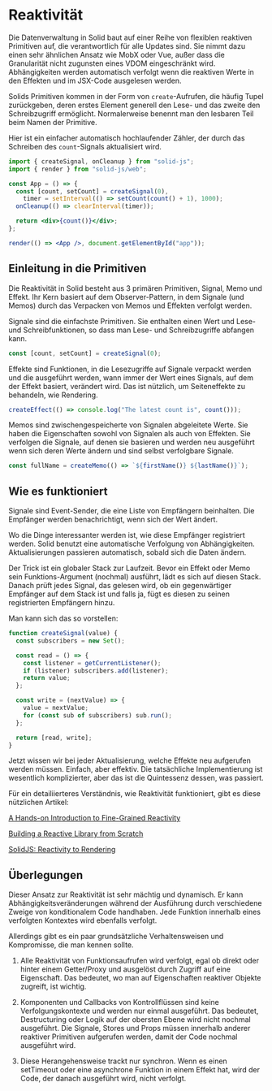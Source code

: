 # Reaktivität

Die Datenverwaltung in Solid baut auf einer Reihe von flexiblen reaktiven Primitiven auf, die verantwortlich für alle Updates sind. Sie nimmt dazu einen sehr ähnlichen Ansatz wie MobX oder Vue, außer dass die Granularität nicht zugunsten eines VDOM eingeschränkt wird. Abhängigkeiten werden automatisch verfolgt wenn die reaktiven Werte in den Effekten und im JSX-Code ausgelesen werden.

Solids Primitiven kommen in der Form von `create`-Aufrufen, die häufig Tupel zurückgeben, deren erstes Element generell den Lese- und das zweite den Schreibzugriff ermöglicht. Normalerweise benennt man den lesbaren Teil beim Namen der Primitive.

Hier ist ein einfacher automatisch hochlaufender Zähler, der durch das Schreiben des `count`-Signals aktualisiert wird.

```jsx
import { createSignal, onCleanup } from "solid-js";
import { render } from "solid-js/web";

const App = () => {
  const [count, setCount] = createSignal(0),
    timer = setInterval(() => setCount(count() + 1), 1000);
  onCleanup(() => clearInterval(timer));

  return <div>{count()}</div>;
};

render(() => <App />, document.getElementById("app"));
```

## Einleitung in die Primitiven

Die Reaktivität in Solid besteht aus 3 primären Primitiven, Signal, Memo und Effekt. Ihr Kern basiert auf dem Observer-Pattern, in dem Signale (und Memos) durch das Verpacken von Memos und Effekten verfolgt werden.

Signale sind die einfachste Primitiven. Sie enthalten einen Wert und Lese- und Schreibfunktionen, so dass man Lese- und Schreibzugriffe abfangen kann.

```js
const [count, setCount] = createSignal(0);
```

Effekte sind Funktionen, in die Lesezugriffe auf Signale verpackt werden und die ausgeführt werden, wann immer der Wert eines Signals, auf dem der Effekt basiert, verändert wird. Das ist nützlich, um Seiteneffekte zu behandeln, wie Rendering.

```js
createEffect(() => console.log("The latest count is", count()));
```

Memos sind zwischengespeicherte von Signalen abgeleitete Werte. Sie haben die Eigenschaften sowohl von Signalen als auch von Effekten. Sie verfolgen die Signale, auf denen sie basieren und werden neu ausgeführt wenn sich deren Werte ändern und sind selbst verfolgbare Signale.

```js
const fullName = createMemo(() => `${firstName()} ${lastName()}`);
```

## Wie es funktioniert

Signale sind Event-Sender, die eine Liste von Empfängern beinhalten. Die Empfänger werden benachrichtigt, wenn sich der Wert ändert.

Wo die Dinge interessanter werden ist, wie diese Empfänger registriert werden. Solid benutzt eine automatische Verfolgung von Abhängigkeiten. Aktualisierungen passieren automatisch, sobald sich die Daten ändern.

Der Trick ist ein globaler Stack zur Laufzeit. Bevor ein Effekt oder Memo sein Funktions-Argument (nochmal) ausführt, lädt es sich auf diesen Stack. Danach prüft jedes Signal, das gelesen wird, ob ein gegenwärtiger Empfänger auf dem Stack ist und falls ja, fügt es diesen zu seinen registrierten Empfängern hinzu.

Man kann sich das so vorstellen:

```js
function createSignal(value) {
  const subscribers = new Set();

  const read = () => {
    const listener = getCurrentListener();
    if (listener) subscribers.add(listener);
    return value;
  };

  const write = (nextValue) => {
    value = nextValue;
    for (const sub of subscribers) sub.run();
  };

  return [read, write];
}
```

Jetzt wissen wir bei jeder Aktualisierung, welche Effekte neu aufgerufen werden müssen. Einfach, aber effektiv. Die tatsächliche Implementierung ist wesentlich komplizierter, aber das ist die Quintessenz dessen, was passiert.

Für ein detailiierteres Verständnis, wie Reaktivität funktioniert, gibt es diese nützlichen Artikel:

[A Hands-on Introduction to Fine-Grained Reactivity](https://dev.to/ryansolid/a-hands-on-introduction-to-fine-grained-reactivity-3ndf)

[Building a Reactive Library from Scratch](https://dev.to/ryansolid/building-a-reactive-library-from-scratch-1i0p)

[SolidJS: Reactivity to Rendering](https://indepth.dev/posts/1289/solidjs-reactivity-to-rendering)

## Überlegungen

Dieser Ansatz zur Reaktivität ist sehr mächtig und dynamisch. Er kann Abhängigkeitsveränderungen während der Ausführung durch verschiedene Zweige von konditionalem Code handhaben. Jede Funktion innerhalb eines verfolgten Kontextes wird ebenfalls verfolgt.

Allerdings gibt es ein paar grundsätzliche Verhaltensweisen und Kompromisse, die man kennen sollte.

1. Alle Reaktivität von Funktionsaufrufen wird verfolgt, egal ob direkt oder hinter einem Getter/Proxy und ausgelöst durch Zugriff auf eine Eigenschaft. Das bedeutet, wo man auf Eigenschaften reaktiver Objekte zugreift, ist wichtig.

2. Komponenten und Callbacks von Kontrollflüssen sind keine Verfolgungskontexte und werden nur einmal ausgeführt. Das bedeutet, Destructuring oder Logik auf der obersten Ebene wird nicht nochmal ausgeführt. Die Signale, Stores und Props müssen innerhalb anderer reaktiver Primitiven aufgerufen werden, damit der Code nochmal ausgeführt wird.

3. Diese Herangehensweise trackt nur synchron. Wenn es einen setTimeout oder eine asynchrone Funktion in einem Effekt hat, wird der Code, der danach ausgeführt wird, nicht verfolgt.

